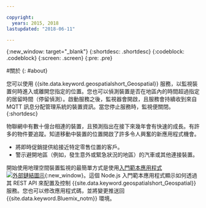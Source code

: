 ```yaml
---

copyright:
  years: 2015, 2018
lastupdated: "2018-06-11"

---
```


<!-- Attribute definitions -->
{:new_window: target="_blank"}
{:shortdesc: .shortdesc}
{:codeblock: .codeblock}
{:screen: .screen}
{:pre: .pre}

#關於
{: #about}


您可以使用 {{site.data.keyword.geospatialshort_Geospatial}} 服務，以監視裝置何時進入或離開您指定的位置。您也可以偵測裝置是否在地區內的時間超過指定的居留時間（停留偵測）。啟動服務之後，監視器會開啟，且服務會持續收到來自 MQTT 訊息分配管理系統的裝置資訊。當您停止服務時，監視便關閉。
{:shortdesc}


物聯網中有數十億台相連的裝置，且預測指出在接下來幾年會有快速的成長。有許多的物件要追蹤。知道移動中裝置的位置開啟了許多令人興奮的新應用程式機會。

* 將即時促銷提供給接近特定零售位置的客戶。
* 警示避開地區（例如，發生意外或緊急狀況的地區）的汽車或其他連接裝置。


開始使用地理空間裝置監視的最簡單方式是使用[入門範本應用程式 ![外部鏈結圖示](../../icons/launch-glyph.svg "外部鏈結圖示")](https://developer.ibm.com/streamsdev/docs/build-real-time-location-monitoring-application-ibm-cloud-geospatial-analytics-node-js/){:new_window}。這個 Node.js 入門範本應用程式顯示如何透過其 REST API 來配置及控制 {{site.data.keyword.geospatialshort_Geospatial}} 服務。您也可以修改應用程式碼，並將變更推送回 {{site.data.keyword.Bluemix_notm}} 環境。
